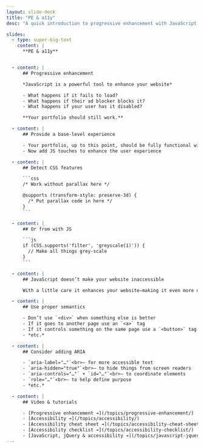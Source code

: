 ```yaml
---
layout: slide-deck
title: "PE & a11y"
desc: "A quick introduction to progressive enhancement with JavaScript and applications and how to detect browser features."

slides:
  - type: super-big-text
    content: |
      **PE & a11y**


  - content: |
      ## Progressive enhancement

      *JavaScript is a powerful tool to enhance your website*

      - What happens if it fails to load?
      - What happens if their ad blocker blocks it?
      - What happens if your user has it disabled?

      **Your portfolio should still work.**

  - content: |
      ## Provide a base-level experience

      - Your portfolio, up to this point, should be fully functional without JavaScript
      - Now add JS touches to enhance the user experience

  - content: |
      ## Detect CSS features

      ```css
      /* Work without parallax here */

      @supports (transform-style: preserve-3d) {
        /* Put parallax code in here */
      }
      ```

  - content: |
      ## Or from with JS

      ```js
      if (CSS.supports('filter', 'greyscale(1)')) {
        // Make all things grey-scale
      }
      ```

  - content: |
      ## JavaScript doesn’t make your website inaccessible

      With a little care it enhances your website—making it even more usable & accessible

  - content: |
      ## Use proper semantics

      - Don’t use `<div>` when something else is better
      - If it goes to another page use an `<a>` tag
      - If it controls something on the same page use a `<button>` tag
      - *etc.*

  - content: |
      ## Consider adding ARIA

      - `aria-label="…"`<br>— for more accessible text
      - `aria-hidden="true"`<br>— to hide things from screen readers
      - `aria-controls="…"` + `id="…"`<br>— to coordinate elements
      - `role="…"`<br>— to help define purpose
      - *etc.*

  - content: |
      ## Video & tutorials

      - [Progressive enhancement ➔](/topics/progressive-enhancement/)
      - [Accessibility ➔](/topics/accessibility/)
      - [Accessibility cheat sheet ➔](/topics/accessibility-cheat-sheet/)
      - [Accessibility checklist ➔](/topics/accessibility-checklist/)
      - [JavaScript, jQuery & accessibility ➔](/topics/javascript-jquery-accessibility/)
---
```

